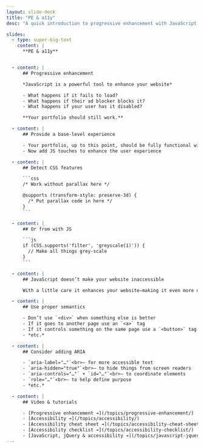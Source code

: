 ```yaml
---
layout: slide-deck
title: "PE & a11y"
desc: "A quick introduction to progressive enhancement with JavaScript and applications and how to detect browser features."

slides:
  - type: super-big-text
    content: |
      **PE & a11y**


  - content: |
      ## Progressive enhancement

      *JavaScript is a powerful tool to enhance your website*

      - What happens if it fails to load?
      - What happens if their ad blocker blocks it?
      - What happens if your user has it disabled?

      **Your portfolio should still work.**

  - content: |
      ## Provide a base-level experience

      - Your portfolio, up to this point, should be fully functional without JavaScript
      - Now add JS touches to enhance the user experience

  - content: |
      ## Detect CSS features

      ```css
      /* Work without parallax here */

      @supports (transform-style: preserve-3d) {
        /* Put parallax code in here */
      }
      ```

  - content: |
      ## Or from with JS

      ```js
      if (CSS.supports('filter', 'greyscale(1)')) {
        // Make all things grey-scale
      }
      ```

  - content: |
      ## JavaScript doesn’t make your website inaccessible

      With a little care it enhances your website—making it even more usable & accessible

  - content: |
      ## Use proper semantics

      - Don’t use `<div>` when something else is better
      - If it goes to another page use an `<a>` tag
      - If it controls something on the same page use a `<button>` tag
      - *etc.*

  - content: |
      ## Consider adding ARIA

      - `aria-label="…"`<br>— for more accessible text
      - `aria-hidden="true"`<br>— to hide things from screen readers
      - `aria-controls="…"` + `id="…"`<br>— to coordinate elements
      - `role="…"`<br>— to help define purpose
      - *etc.*

  - content: |
      ## Video & tutorials

      - [Progressive enhancement ➔](/topics/progressive-enhancement/)
      - [Accessibility ➔](/topics/accessibility/)
      - [Accessibility cheat sheet ➔](/topics/accessibility-cheat-sheet/)
      - [Accessibility checklist ➔](/topics/accessibility-checklist/)
      - [JavaScript, jQuery & accessibility ➔](/topics/javascript-jquery-accessibility/)
---
```

